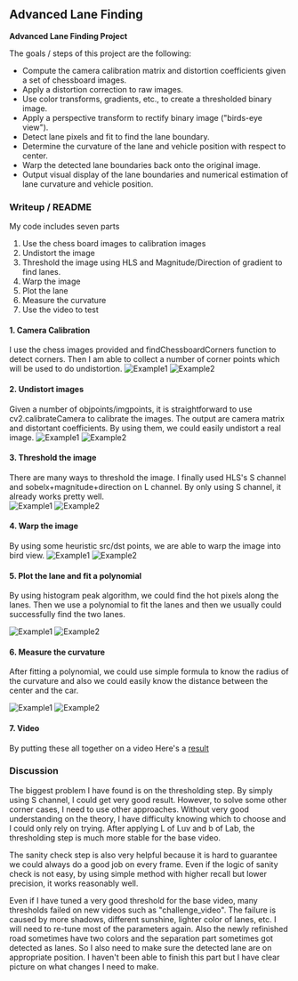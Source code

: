 ## Advanced Lane Finding 

**Advanced Lane Finding Project**

The goals / steps of this project are the following:

* Compute the camera calibration matrix and distortion coefficients given a set of chessboard images.
* Apply a distortion correction to raw images.
* Use color transforms, gradients, etc., to create a thresholded binary image.
* Apply a perspective transform to rectify binary image ("birds-eye view").
* Detect lane pixels and fit to find the lane boundary.
* Determine the curvature of the lane and vehicle position with respect to center.
* Warp the detected lane boundaries back onto the original image.
* Output visual display of the lane boundaries and numerical estimation of lane curvature and vehicle position.

### Writeup / README

My code includes seven parts
1. Use the chess board images to calibration images
2. Undistort the image
3. Threshold the image using HLS and Magnitude/Direction of gradient  to find lanes.
4. Warp the image
5. Plot the lane
6. Measure the curvature
7. Use the video to test

#### 1. Camera Calibration

I use the chess images provided and findChessboardCorners function to detect corners. Then I am able to collect a number of corner points which will be used to do undistortion.
![Example1](https://github.com/baihongjie/selfdrivingcar/blob/master/AdvancedLaneFinding/writeup/chess1.png)
![Example2](https://github.com/baihongjie/selfdrivingcar/blob/master/AdvancedLaneFinding/writeup/chess2.png)

#### 2. Undistort images
Given a number of objpoints/imgpoints, it is straightforward to use cv2.calibrateCamera to calibrate the images. The output are camera matrix and distortant coefficients. By using them, we could easily undistort a real image.
![Example1](https://github.com/baihongjie/selfdrivingcar/blob/master/AdvancedLaneFinding/writeup/undistort1.png)
![Example2](https://github.com/baihongjie/selfdrivingcar/blob/master/AdvancedLaneFinding/writeup/undistort2.png)

#### 3. Threshold the image
There are many ways to threshold the image. I finally used HLS's S channel and sobelx+magnitude+direction on L channel. By only using S channel, it already works pretty well.  
![Example1](https://github.com/baihongjie/selfdrivingcar/blob/master/AdvancedLaneFinding/writeup/threshold1.png)
![Example2](https://github.com/baihongjie/selfdrivingcar/blob/master/AdvancedLaneFinding/writeup/threshold2.png)

#### 4. Warp the image
By using some heuristic src/dst points, we are able to warp the image into bird view. 
![Example1](https://github.com/baihongjie/selfdrivingcar/blob/master/AdvancedLaneFinding/writeup/warp1.png)
![Example2](https://github.com/baihongjie/selfdrivingcar/blob/master/AdvancedLaneFinding/writeup/warp2.png)


#### 5. Plot the lane and fit a polynomial
By using histogram peak algorithm, we could find the hot pixels along the lanes.
Then we use a polynomial to fit the lanes and then we usually could successfully find the two lanes.

![Example1](https://github.com/baihongjie/selfdrivingcar/blob/master/AdvancedLaneFinding/writeup/curve1.png)
![Example2](https://github.com/baihongjie/selfdrivingcar/blob/master/AdvancedLaneFinding/writeup/curve2.png)

#### 6. Measure the curvature
After fitting a polynomial, we could use simple formula to know the radius of the curvature and also we could easily know the distance between the center and the car.

![Example1](https://github.com/baihongjie/selfdrivingcar/blob/master/AdvancedLaneFinding/writeup/radius1.png)
![Example2](https://github.com/baihongjie/selfdrivingcar/blob/master/AdvancedLaneFinding/writeup/radius2.png)


#### 7. Video

By putting these all together on a video
Here's a [result](output.mp4)

### Discussion
The biggest problem I have found is on the thresholding step. By simply using S channel, I could get very good result. However, to solve some other corner cases, I need to use other approaches. Without very good understanding on the theory, I have difficulty knowing which to choose and I could only rely on trying. After applying L of Luv and b of Lab, the thresholding step is much more stable for the base video.

The sanity check step is also very helpful because it is hard to guarantee we could always do a good job on every frame. Even if the logic of sanity check is not easy, by using simple method with higher recall but lower precision, it works reasonably well.

Even if I have tuned a very good threshold for the base video, many thresholds failed on new videos such as "challenge_video". The failure is caused by more shadows, different sunshine, lighter color of lanes, etc. I will need to re-tune most of the parameters again. Also the newly refinished road sometimes have two colors and the separation part sometimes got detected as lanes. So I also need to make sure the detected lane are on appropriate position. I haven't been able to finish this part but I have clear picture on what changes I need to make.


